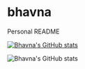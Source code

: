 # bhavna
Personal README

[![Bhavna's GitHub stats](https://github-readme-stats.vercel.app/api?username=bhavna3)](https://github.com/bhavna3/github-readme-stats)

![Bhavna's GitHub stats](https://github-readme-stats.vercel.app/api?username=bhavna3&show=reviews,discussions_started,discussions_answered,prs_merged,prs_merged_percentage)
